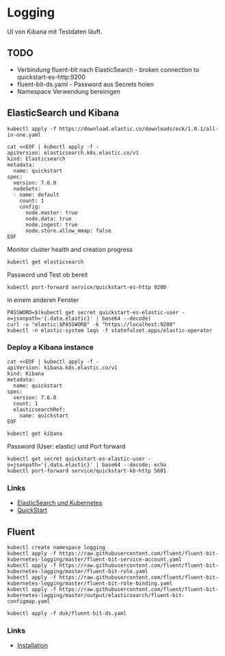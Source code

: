 Logging
=======

UI von Kibana mit Testdaten läuft.

TODO
----

* Verbindung fluent-bit nach ElasticSearch - broken connection to quickstart-es-http:9200 
* fluent-bit-ds.yaml - Password aus Secrets holen
* Namespace Verwendung bereinigen

ElasticSearch und Kibana
------------------------

    kubectl apply -f https://download.elastic.co/downloads/eck/1.0.1/all-in-one.yaml
    
    cat <<EOF | kubectl apply -f -
    apiVersion: elasticsearch.k8s.elastic.co/v1
    kind: Elasticsearch
    metadata:
      name: quickstart
    spec:
      version: 7.6.0
      nodeSets:
      - name: default
        count: 1
        config:
          node.master: true
          node.data: true
          node.ingest: true
          node.store.allow_mmap: false
    EOF
    
Monitor cluster health and creation progress

    kubectl get elasticsearch 
    
Password und Test ob bereit

    kubectl port-forward service/quickstart-es-http 9200
    
in einem anderen Fenster
    
    PASSWORD=$(kubectl get secret quickstart-es-elastic-user -o=jsonpath='{.data.elastic}' | base64 --decode)
    curl -u "elastic:$PASSWORD" -k "https://localhost:9200"
    kubectl -n elastic-system logs -f statefulset.apps/elastic-operator

### Deploy a Kibana instance

    cat <<EOF | kubectl apply -f -
    apiVersion: kibana.k8s.elastic.co/v1
    kind: Kibana
    metadata:
      name: quickstart
    spec:
      version: 7.6.0
      count: 1
      elasticsearchRef:
        name: quickstart
    EOF

    kubectl get kibana 
    
Password (User: elastic) und Port forward

    kubectl get secret quickstart-es-elastic-user -o=jsonpath='{.data.elastic}' | base64 --decode; echo
    kubectl port-forward service/quickstart-kb-http 5601
    
### Links    
    
* [ElasticSearch und Kubernetes](https://www.elastic.co/de/downloads/elastic-cloud-kubernetes)
* [QuickStart](https://www.elastic.co/guide/en/cloud-on-k8s/current/k8s-quickstart.html)

Fluent
------

    kubectl create namespace logging
    kubectl apply -f https://raw.githubusercontent.com/fluent/fluent-bit-kubernetes-logging/master/fluent-bit-service-account.yaml
    kubectl apply -f https://raw.githubusercontent.com/fluent/fluent-bit-kubernetes-logging/master/fluent-bit-role.yaml
    kubectl apply -f https://raw.githubusercontent.com/fluent/fluent-bit-kubernetes-logging/master/fluent-bit-role-binding.yaml
    kubectl apply -f https://raw.githubusercontent.com/fluent/fluent-bit-kubernetes-logging/master/output/elasticsearch/fluent-bit-configmap.yaml
    
    kubectl apply -f duk/fluent-bit-ds.yaml    
    
### Links

* [Installation](https://docs.fluentbit.io/manual/installation/kubernetes/)    